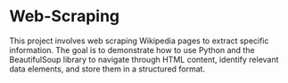 # Web-Scraping
This project involves web scraping Wikipedia pages to extract specific information. The goal is to demonstrate how to use Python and the BeautifulSoup library to navigate through HTML content, identify relevant data elements, and store them in a structured format.
